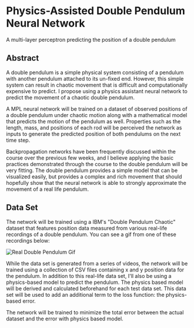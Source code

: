 # Physics-Assisted Double Pendulum Neural Network
A multi-layer perceptron predicting the position of a double pendulum

## Abstract
A double pendulum is a simple physical system consisting of a pendulum with another pendulum attached to its un-fixed end. However, this simple system can result in chaotic movement that is difficult and computationally expensive to predict. I propose using a physics assistant neural network to predict the movement of a chaotic double pendulum. 

A MPL neural network will be trained on a dataset of observed positions of a double pendulum under chaotic motion along with a mathematical model that predicts the motion of the pendulum as well. Properties such as the length, mass, and positions of each rod will be perceived the network as inputs to generate the predicted position of both pendulums on the next time step.

Backpropagation networks have been frequently discussed within the course over the previous few weeks, and I believe applying the basic practices demonstrated through the course to the double pendulum will be very fitting. The double pendulum provides a simple model that can be visualized easily, but provides a complex and rich movement that should hopefully show that the neural network is able to strongly approximate the movement of a real life pendulum.

## Data Set
The network will be trained using a IBM's "Double Pendulum Chaotic" dataset that features position data measured from various real-life recordings of a double pendulum. You can see a gif from one of these recordings below:

![Real Double Pendulum Gif](./IMG/ibm_irl_pendulum.gif)

While the data set is generated from a series of videos, the network will be trained using a collection of CSV files containing x and y position data for the pendulum. In addition to this real-life data set, I'll also be using a physics-based model to predict the pendulum. The physics based model will be derived and calculated beforehand for each test data set. This data set will be used to add an additional term to the loss function: the physics-based error.

The network will be trained to minimize the total error between the actual dataset and the error with physics based model.